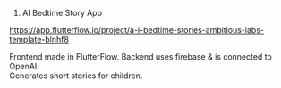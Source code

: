 1) AI Bedtime Story App
   
https://app.flutterflow.io/project/a-i-bedtime-stories-ambitious-labs-template-blnhf8

Frontend made in FlutterFlow. Backend uses firebase & is connected to OpenAI.  
Generates short stories for children.
